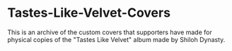 # Tastes-Like-Velvet-Covers
This is an archive of the custom covers that supporters have made for physical copies of the "Tastes Like Velvet" album made by Shiloh Dynasty.

